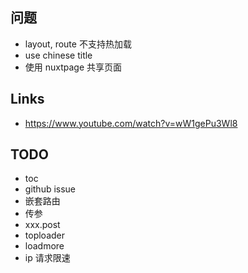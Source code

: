 ## 问题

* layout, route 不支持热加载
* use chinese title
* 使用 nuxtpage 共享页面

## Links

* https://www.youtube.com/watch?v=wW1gePu3Wl8


## TODO

* toc
* github issue
* 嵌套路由
* 传参
* xxx.post
* toploader
* loadmore
* ip 请求限速